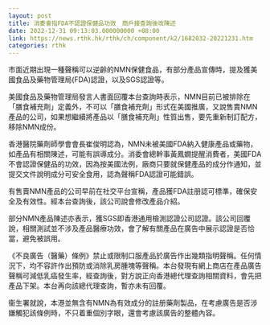 ```yaml
---
layout: post
title: 消委會指FDA不認證保健品功效　商戶接查詢後改陳述
date: 2022-12-31 09:13:03.000000000 +08:00
link: https://news.rthk.hk/rthk/ch/component/k2/1682032-20221231.htm
categories: rthk
---
```


市面近期出現一種聲稱可以逆齡的NMN保健食品，有部分產品宣傳時，提及獲美國食品及藥物管理局(FDA)認證，以及SGS認證等。

美國食品及藥物管理局發言人書面回覆本台查詢時表示，NMN目前已被排除在「膳食補充劑」定義外，不可以「膳食補充劑」形式在美國推廣，又說售賣NMN產品的公司，如果想繼續將產品以「膳食補充劑」性質出售，要先重新制訂配方，移除NMN成份。

香港醫院藥劑師學會會長崔俊明認為，NMN未被美國FDA納入健康產品或藥物，如產品有相關陳述，可能有誤導成分。消委會總幹事黃鳳嫺提醒消費者，美國FDA不會認證保健品的功效，因為按美國法例，廠商只要就保健產品的成分作通知，並提交文件說明成分可安全食用，認為聲稱FDA認證可能錯誤。

有售賣NMN產品的公司早前在社交平台宣稱，產品獲FDA註册認可標準，確保安全及有效性。經本台查詢後，該公司說會修改產品介紹。

部分NMN產品陳述亦表示，獲SGS即香港通用檢測認證公司認證。該公司回覆說，相關測試並不涉及產品醫療功效，會了解有關產品在廣告中展示認證是否恰當，避免被誤用。

《不良廣告（醫藥）條例》禁止或限制口服產品於廣告作出幾類指明聲稱。任何情況下，均不容許作出預防或消除乳房腫塊等聲稱。本台發現有網上商店在產品廣告聲稱可減低乳癌發生率，經查詢後，對方說正向香港總代理查詢相關資料，會先把產品下架。本台再向該總代理查詢，暫亦未有回覆。

衞生署就說，本港並無含有NMN為有效成分的註册藥劑製品，在考慮廣告是否涉嫌觸犯該條例時，不只着重個別字眼，還會考慮該廣告的整體內容。

